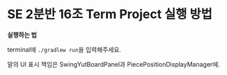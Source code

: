 # SE 2분반 16조 Term Project 실행 방법

**실행하는 법**

terminal에 `./gradlew run`을 입력해주세요.


말의 UI 표시 책임은 SwingYutBoardPanel과 PiecePositionDisplayManager에.
